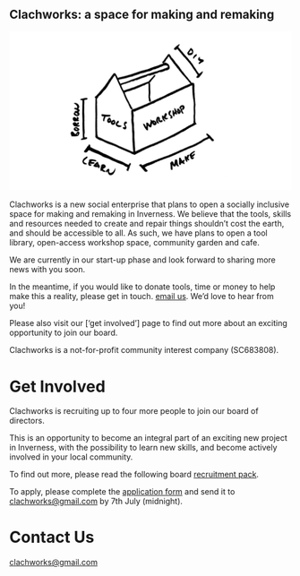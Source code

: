 ## Clachworks: a space for making and remaking

![toolsworkshop](/toolsworkshop.png)

Clachworks is a new social enterprise that plans to open a socially inclusive space for making and remaking in Inverness. We believe that the tools, skills and resources needed to create and repair things shouldn’t cost the earth, and should be accessible to all. As such, we have plans to open a tool library, open-access workshop space, community garden and cafe. 

We are currently in our start-up phase and look forward to sharing more news with you soon. 

In the meantime, if you would like to donate tools, time or money to help make this a reality, please get in touch. [email us](mailto:clachworks@gmail.com).
We’d love to hear from you! 

Please also visit our [‘get involved’] page to find out more about an exciting opportunity to join our board.

Clachworks is a not-for-profit community interest company (SC683808). 


# Get Involved

Clachworks is recruiting up to four more people to join our board of directors. 

This is an opportunity to become an integral part of an exciting new project in Inverness, with the possibility to learn new skills, and become actively involved in your local community.  

To find out more, please read the following board [recruitment pack](https://www.clachworks.com/ClachworksBoardRecruitmentPack_2021.pdf). 

To apply, please complete the [application form](https://www.clachworks.com/ClachworksBoardApplicationForm_2021.docx) and send it to clachworks@gmail.com by 7th July (midnight). 


# Contact Us
[clachworks@gmail.com](mailto:clachworks@gmail.com)
